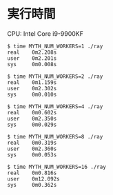 # 実行時間

CPU: Intel Core i9-9900KF

```
$ time MYTH_NUM_WORKERS=1 ./ray
real    0m2.208s
user    0m2.201s
sys     0m0.008s
```

```
$ time MYTH_NUM_WORKERS=2 ./ray
real    0m1.159s
user    0m2.302s
sys     0m0.010s
```

```
$ time MYTH_NUM_WORKERS=4 ./ray
real    0m0.602s
user    0m2.350s
sys     0m0.029s
```

```
$ time MYTH_NUM_WORKERS=8 ./ray
real    0m0.319s
user    0m2.360s
sys     0m0.053s
```

```
$ time MYTH_NUM_WORKERS=16 ./ray
real    0m0.816s
user    0m12.092s
sys     0m0.362s
```
